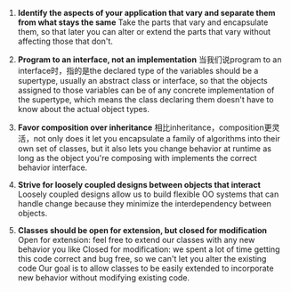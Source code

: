 1. **Identify the aspects of your application that vary and separate them from what stays the same**
Take the parts that vary and encapsulate them, so that later you can alter or extend the parts that vary without affecting those that don't. 

2. **Program to an interface, not an implementation**
当我们说program to an interface时，指的是the declared type of the variables should be a supertype, usually an abstract class or interface, so that the objects assigned to those variables can be of any concrete implementation of the supertype, which means the class declaring them doesn't have to know about the actual object types.

3. **Favor composition over inheritance**
相比inheritance，composition更灵活，not only does it let you encapsulate a family of algorithms into their own set of classes, but it also lets you change behavior at runtime as long as the object you're composing with implements the correct behavior interface.

4. **Strive for loosely coupled designs between objects that interact**
Loosely coupled designs allow us to build flexible OO systems that can handle change because they minimize the interdependency between objects.

5. **Classes should be open for extension, but closed for modification**
Open for extension: feel free to extend our classes with any new behavior you like
Closed for modification: we spent a lot of time getting this code correct and bug free, so we can't let you alter the existing code
Our goal is to allow classes to be easily extended to incorporate new behavior without modifying existing code.


